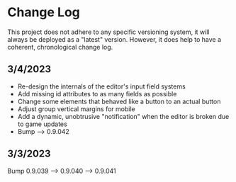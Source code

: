 # Change Log
This project does not adhere to any specific versioning system, it will always be deployed as a "latest" version.
However, it does help to have a coherent, chronological change log.

## 3/4/2023
- Re-design the internals of the editor's input field systems
- Add missing id attributes to as many fields as possible
- Change some elements that behaved like a button to an actual button
- Adjust group vertical margins for mobile
- Add a dynamic, unobtrusive "notification" when the editor is broken due to game updates
- Bump --> 0.9.042

## 3/3/2023
Bump 0.9.039 --> 0.9.040 --> 0.9.041
